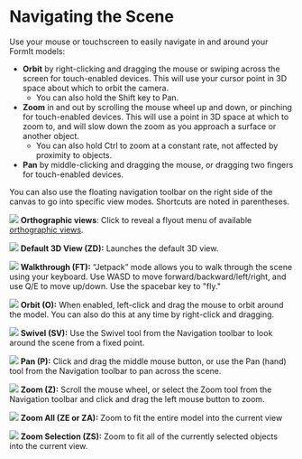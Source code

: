 # Navigating the Scene

Use your mouse or touchscreen to easily navigate in and around your FormIt models:

* **Orbit** by right-clicking and dragging the mouse or swiping across the screen for touch-enabled devices. This will use your cursor point in 3D space about which to orbit the camera.
  * You can also hold the Shift key to Pan.
* **Zoom** in and out by scrolling the mouse wheel up and down, or pinching for touch-enabled devices. This will use a point in 3D space at which to zoom to, and will slow down the zoom as you approach a surface or another object.
  * You can also hold Ctrl to zoom at a constant rate, not affected by proximity to objects.
* **Pan** by middle-clicking and dragging the mouse, or dragging two fingers for touch-enabled devices.

You can also use the floating navigation toolbar on the right side of the canvas to go into specific view modes. Shortcuts are noted in parentheses.

![](../.gitbook/assets/20190618-ortho-views.png) **Orthographic views**: Click to reveal a flyout menu of available [orthographic views](../tool-library/orthographic-views.md).

![](../.gitbook/assets/20190618-3d-view.png) **Default 3D View \(ZD\):** Launches the default 3D view.

![](../.gitbook/assets/jet-pack.png) **Walkthrough \(FT\):**  “Jetpack” mode allows you to walk through the scene using your keyboard. Use WASD to move forward/backward/left/right, and use Q/E to move up/down. Use the spacebar key to "fly."

![](../.gitbook/assets/orbit-tool.png) **Orbit \(O\):**  When enabled, left-click and drag the mouse to orbit around the model. You can also do this at any time by right-click and dragging.

![](../.gitbook/assets/swivel.PNG) **Swivel \(SV\):** Use the Swivel tool from the Navigation toolbar to look around the scene from a fixed point.

![](../.gitbook/assets/panning.png) **Pan \(P\):**  Click and drag the middle mouse button, or use the Pan \(hand\) tool from the Navigation toolbar to pan across the scene.

![](../.gitbook/assets/zoom.png) **Zoom \(Z\):** Scroll the mouse wheel, or select the Zoom tool from the Navigation toolbar and click and drag the left mouse button to zoom.

![](../.gitbook/assets/zoom_all.png) **Zoom All \(ZE or ZA\):** Zoom to fit the entire model into the current view

![](../.gitbook/assets/zoom_selection.png) **Zoom Selection \(ZS\):** Zoom to fit all of the currently selected objects into the current view.

